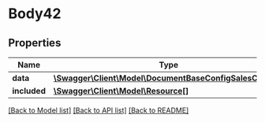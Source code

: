 # Body42

## Properties
Name | Type | Description | Notes
------------ | ------------- | ------------- | -------------
**data** | [**\Swagger\Client\Model\DocumentBaseConfigSalesChannel**](DocumentBaseConfigSalesChannel.md) |  | [optional] 
**included** | [**\Swagger\Client\Model\Resource[]**](Resource.md) |  | [optional] 

[[Back to Model list]](../../README.md#documentation-for-models) [[Back to API list]](../../README.md#documentation-for-api-endpoints) [[Back to README]](../../README.md)

